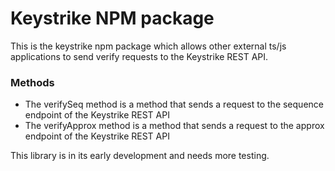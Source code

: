 # Keystrike NPM package

This is the keystrike npm package which allows other external ts/js applications to 
send verify requests to the Keystrike REST API. 

### Methods 

- The verifySeq method is a method that sends a request to the sequence endpoint of the Keystrike REST API
- The verifyApprox method is a method that sends a request to the approx endpoint of the Keystrike REST API

This library is in its early development and needs more testing.

